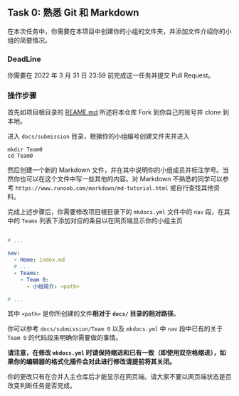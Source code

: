 ## Task 0: 熟悉 Git 和 Markdown

在本次任务中，你需要在本项目中创建你的小组的文件夹，并添加文件介绍你的小组的简要情况。

### DeadLine

你需要在 2022 年 3 月 31 日 23:59 前完成这一任务并提交 Pull Request。

### 操作步骤

首先如项目根目录的 [REAME.md](https://github.com/MegaOwIer/ChineseCheckers/blob/master/README.md) 所述将本仓库 Fork 到你自己的账号并 clone 到本地。

进入 `docs/submission` 目录，根据你的小组编号创建文件夹并进入

```shell
mkdir Team0
cd Team0
```

然后创建一个新的 Markdown 文件，并在其中说明你的小组成员并标注学号。当然你也可以在这个文件中写一些其他的内容。对 Markdown 不熟悉的同学可以参考 `https://www.runoob.com/markdown/md-tutorial.html` 或自行查找其他资料。

完成上述步骤后，你需要修改项目根目录下的 `mkdocs.yml` 文件中的 `nav` 段，在其中的 `Teams` 列表下添加对应的条目以在网页端显示你的小组主页

```yaml

# ...

nav:
  - Home: index.md
  # ...
  - Teams:
    - Team 0:
      - 小组简介: <path>

# ...

```

其中 `<path>` 是你所创建的文件**相对于 `docs/` 目录的相对路径**。

你可以参考 `docs/submission/Team 0` 以及 `mkdocs.yml` 中 `nav` 段中已有的关于 `Team 0` 的代码段来明确你需要做的事情。

**请注意，在修改 `mkdocs.yml` 时请保持缩进和已有一致（即使用双空格缩进），如果你的编辑器的格式化插件会对此进行修改请提前将其关闭。**

你的更改只有在合并入主仓库后才能显示在网页端。请大家不要以网页端状态是否改变判断任务是否完成。
